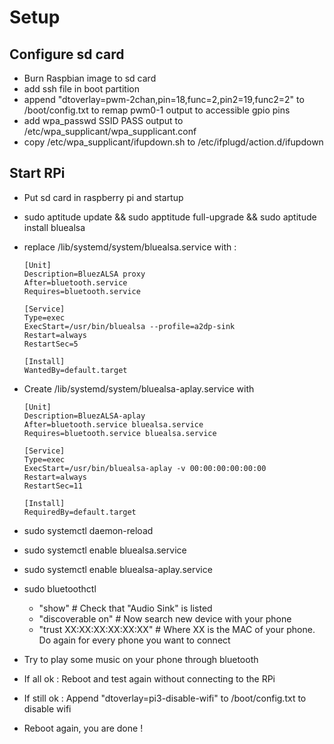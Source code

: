 # Setup
## Configure sd card
- Burn Raspbian image to sd card
- add ssh file in boot partition
- append "dtoverlay=pwm-2chan,pin=18,func=2,pin2=19,func2=2" to /boot/config.txt to remap pwm0-1 output to accessible gpio pins
- add wpa_passwd SSID PASS output to /etc/wpa_supplicant/wpa_supplicant.conf
- copy /etc/wpa_supplicant/ifupdown.sh to /etc/ifplugd/action.d/ifupdown

## Start RPi
- Put sd card in raspberry pi and startup
- sudo aptitude update && sudo apptitude full-upgrade && sudo aptitude install bluealsa
- replace /lib/systemd/system/bluealsa.service with :
      
      [Unit]
      Description=BluezALSA proxy
      After=bluetooth.service
      Requires=bluetooth.service

      [Service]
      Type=exec
      ExecStart=/usr/bin/bluealsa --profile=a2dp-sink
      Restart=always
      RestartSec=5

      [Install]
      WantedBy=default.target
      
- Create /lib/systemd/system/bluealsa-aplay.service with 
      
      [Unit]
      Description=BluezALSA-aplay
      After=bluetooth.service bluealsa.service
      Requires=bluetooth.service bluealsa.service

      [Service]
      Type=exec
      ExecStart=/usr/bin/bluealsa-aplay -v 00:00:00:00:00:00
      Restart=always
      RestartSec=11

      [Install]
      RequiredBy=default.target

- sudo systemctl daemon-reload
- sudo systemctl enable bluealsa.service
- sudo systemctl enable bluealsa-aplay.service
- sudo bluetoothctl
  - "show" # Check that "Audio Sink" is listed
  - "discoverable on" # Now search new device with your phone
  - "trust XX:XX:XX:XX:XX:XX" # Where XX is the MAC of your phone. Do again for every phone you want to connect
- Try to play some music on your phone through bluetooth
- If all ok : Reboot and test again without connecting to the RPi
- If still ok : Append "dtoverlay=pi3-disable-wifi" to /boot/config.txt to disable wifi 
- Reboot again, you are done !

